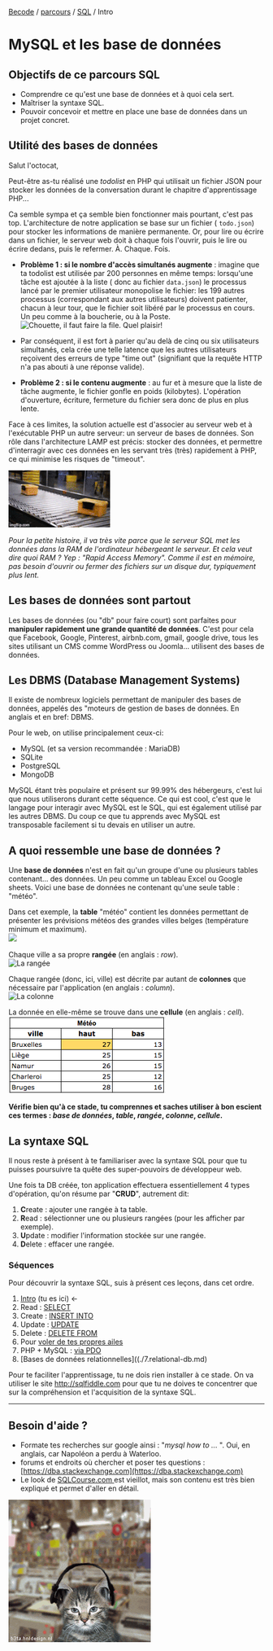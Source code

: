 [Becode](../../../) / [parcours](../../) / [SQL](../) / Intro

# MySQL et les base de données

## Objectifs de ce parcours SQL
- Comprendre ce qu'est une base de données et à quoi cela sert.
- Maîtriser la syntaxe SQL.
- Pouvoir concevoir et mettre en place une base de données dans un projet concret.

## Utilité des bases de données

Salut l'octocat,

Peut-être as-tu réalisé une *todolist* en PHP qui utilisait un fichier JSON pour stocker les données de la conversation durant le chapitre d'apprentissage PHP...

Ca semble sympa et ça semble bien fonctionner mais pourtant, c'est pas top. L'architecture de notre application se base sur un fichier ( `todo.json`) pour stocker les informations de manière permanente. Or, pour lire ou écrire dans un fichier, le serveur web doit à chaque fois l'ouvrir, puis le lire ou écrire dedans, puis le refermer. À. Chaque. Fois.   

- **Problème 1 : si le nombre d'accès simultanés augmente** : imagine que ta todolist est utilisée par 200 personnes en même temps: lorsqu'une tâche est ajoutée à la liste ( donc au fichier `data.json`) le processus lancé par le premier utilisateur monopolise le fichier: les 199 autres processus (correspondant aux autres utilisateurs) doivent patienter, chacun à leur tour, que le fichier soit libéré par le processus en cours. Un peu comme à la boucherie, ou à la Poste.  ![Chouette, il faut faire la file. Quel plaisir!](./assets/waitingline.jpg)
- Par conséquent, il est fort à parier qu'au delà de cinq ou six utilisateurs simultanés, cela crée une telle latence que les autres utilisateurs reçoivent des erreurs de type "time out" (signifiant que la requête HTTP n'a pas abouti à une réponse valide).  

- **Problème 2 : si le contenu augmente** : au fur et à mesure que la liste de tâche augmente, le fichier gonfle en poids (kilobytes). L'opération d'ouverture, écriture, fermeture du fichier sera donc de plus en plus lente.

Face à ces limites, la solution actuelle est d'associer au serveur web et à l'exécutable PHP un autre serveur: un serveur de bases de données. Son rôle dans l'architecture LAMP est précis: stocker des données, et permettre d'interragir avec ces données en les servant très (très) rapidement à PHP, ce qui minimise les risques de "timeout".

![via MySQL](./assets/amazon.gif)

*Pour la petite histoire, il va très vite parce que le serveur SQL met les données dans la RAM de l'ordinateur hébergeant le serveur. Et cela veut dire quoi RAM ? Yep : "Rapid Access Memory". Comme il est en mémoire, pas besoin d'ouvrir ou fermer des fichiers sur un disque dur, typiquement plus lent.*

## Les bases de données sont partout

Les bases de données (ou "db" pour faire court) sont parfaites pour **manipuler rapidement une grande quantité de données**. C'est pour cela que Facebook, Google, Pinterest, airbnb.com, gmail, google drive, tous les sites utilisant un CMS comme WordPress ou Joomla... utilisent des bases de données.

## Les DBMS (Database Management Systems)

Il existe de nombreux logiciels permettant de manipuler des bases de données, appelés des "moteurs de gestion de bases de données. En anglais et en bref: DBMS.  

Pour le web, on utilise principalement ceux-ci:

- MySQL (et sa version recommandée : MariaDB)
- SQLite
- PostgreSQL
- MongoDB

MySQL étant très populaire et présent sur 99.99% des hébergeurs, c'est lui que nous utiliserons durant cette séquence. Ce qui est cool, c'est que le langage pour interagir avec MySQL est le SQL, qui est également utilisé par les autres DBMS. Du coup ce que tu apprends avec MySQL est transposable facilement si tu devais en utiliser un autre.

## A quoi ressemble une base de données ?

Une **base de données** n'est en fait qu'un groupe d'une ou plusieurs tables contenant... des données. Un peu comme un tableau Excel ou Google sheets. Voici une base de données ne contenant qu'une seule table : "météo".

Dans cet exemple, la **table** "météo" contient les données permettant de présenter les prévisions météos des grandes villes belges (température minimum et maximum).  
![](https://www.dropbox.com/s/oagxviyi5aq7f2w/exemple-table.png?dl=1)


Chaque ville a sa propre **rangée** (en anglais : *row*).  
![La rangée](https://gmkr.io/s/594453aaefc85c5e2a510538/0)  

Chaque rangée (donc, ici, ville) est décrite par autant de **colonnes** que nécessaire par l'application (en anglais : *column*).   
![La colonne](https://gmkr.io/s/5944537d545689270dca9431/0)

La donnée en elle-même se trouve dans une **cellule** (en anglais : *cell*).  
![La cellule](./assets/exemple-cellule.png)

**Vérifie bien qu'à ce stade, tu comprennes et saches utiliser à bon escient ces termes : *base de données*, *table*, *rangée*, *colonne*, *cellule*.**

## La syntaxe SQL
Il nous reste à présent à te familiariser avec la syntaxe SQL pour que tu puisses poursuivre ta quête des super-pouvoirs de développeur web.

Une fois ta DB créée, ton application effectuera essentiellement 4 types d'opération, qu'on résume par "**CRUD**", autrement dit:

1. **C**reate : ajouter une rangée à ta table.   
2. **R**ead : sélectionner une ou plusieurs rangées (pour les afficher par exemple).   
3. **U**pdate : modifier l'information stockée sur une rangée.   
4. **D**elete : effacer une rangée.  

### Séquences

Pour découvrir la syntaxe SQL, suis à présent ces leçons, dans cet ordre.

1. [Intro](./intro.md)   (tu es ici)  ←
1. Read : [SELECT](./1.select.md)
1. Create : [INSERT INTO](./2.insert.md)
1. Update : [UPDATE](./3.update.md)
1. Delete : [DELETE FROM](./4.delete.md)
1. Pour [voler de tes propres ailes](./5.moveon.md)
1. PHP + MySQL  : [via PDO](./6.pdo.md)
1. [Bases de données relationnelles]((./7.relational-db.md)

Pour te faciliter l'apprentissage, tu ne dois rien installer à ce stade. On va utiliser le site http://sqlfiddle.com pour que tu ne doives te concentrer que sur la compréhension et l'acquisition de la syntaxe SQL.

---

## Besoin d'aide ?

- Formate tes recherches sur google ainsi : "*mysql how to ...* ". Oui, en anglais, car Napoléon a perdu à Waterloo.
- forums et endroits où chercher et poser tes questions : [https://dba.stackexchange.com](https://dba.stackexchange.com)
- Le look de [SQLCourse.com ](http://www.sqlcourse.com/intro.html) est vieillot, mais son contenu est très bien expliqué et permet d'aller en détail.

![Peace, bro](./assets/dancingcat.gif)
